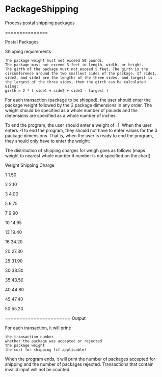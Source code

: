 PackageShipping
===============

Process postal shipping packages

===============

Postal Packages

Shipping requirements

    The package weight must not exceed 50 pounds.
    The package must not exceed 3 feet in length, width, or height.
    The girth of the package must not exceed 5 feet. The girth is the circumference around the two smallest sides of the package. If side1, side2, and side3 are the lengths of the three sides, and largest is the largest of the three sides, then the girth can be calculated using:
    girth = 2 * ( side1 + side2 + side3 - largest ) 

For each transaction (package to be shipped), the user should enter the package weight followed by the 3 package dimensions in any order. The weight should be specified as a whole number of pounds and the dimensions are specified as a whole number of inches.

To end the program, the user should enter a weight of -1. When the user enters -1 to end the program, they should not have to enter values for the 3 package dimensions. That is, when the user is ready to end the program, they should only have to enter the weight:


The distribution of shipping charges for weigh goes as follows (maps weight to nearest whole number if number is not specified on the chart)

Weight      Shipping Charge

1           1.50

2           2.10

3           4.00

5           6.75

7           9.90

10          14.95

13          19.40

16          24.20

20          27.30

25          31.90

30          38.50

35          43.50

40          44.80

45          47.40

50          55.20


=======================
Output


For each transaction, it will print:

    the transaction number 
    whether the package was accepted or rejected
    the package weight
    the cost for shipping (if applicable) 

When the program ends, it will print the number of packages accepted for shipping and the number of packages rejected. Transactions that contain invalid input will not be counted.




 
